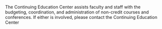 The Continuing Education Center assists faculty and staff with the budgeting, coordination, and administration of non-credit courses and conferences.  If either is involved, please contact the Continuing Education Center
